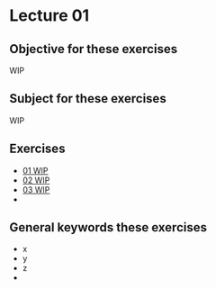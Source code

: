 # Lecture 01

## Objective for these exercises
WIP 

## Subject for these exercises
WIP 


## Exercises
- [01 WIP](content/01-exercise.md)
- [02 WIP](content/01-exercise.md)
- [03 WIP](content/01-exercise.md)
- 


## General keywords these exercises
- x
- y
- z
-